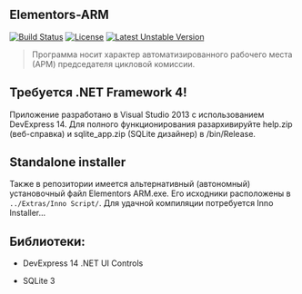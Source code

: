 ## Elementors-ARM

[![Build Status](https://travis-ci.org/Exoticness/Elementors-arm.svg?branch=master)](https://travis-ci.org/Exoticness/Elementors-arm) [![License](https://poser.pugx.org/elementors/elementors/license.svg)](https://packagist.org/packages/elementors/elementors) [![Latest Unstable Version](https://poser.pugx.org/elementors/elementors/v/unstable.svg)](https://packagist.org/packages/elementors/elementors) 

> Программа носит характер автоматизированного рабочего места (АРМ) председателя цикловой комиссии.

## Требуется .NET Framework 4!

Приложение разработано в Visual Studio 2013 с использованием DevExpress 14. Для полного функционирования разархивируйте help.zip (веб-справка) и sqlite_app.zip (SQLite дизайнер) в /bin/Release.

## Standalone installer

Также в репозитории имеется альтернативный (автономный) установочный файл Elementors ARM.exe. Его исходники расположены в `../Extras/Inno Script/`. Для удачной компиляции потребуется Inno Installer...

## Библиотеки:

- DevExpress 14 .NET UI Controls

- SQLite 3
